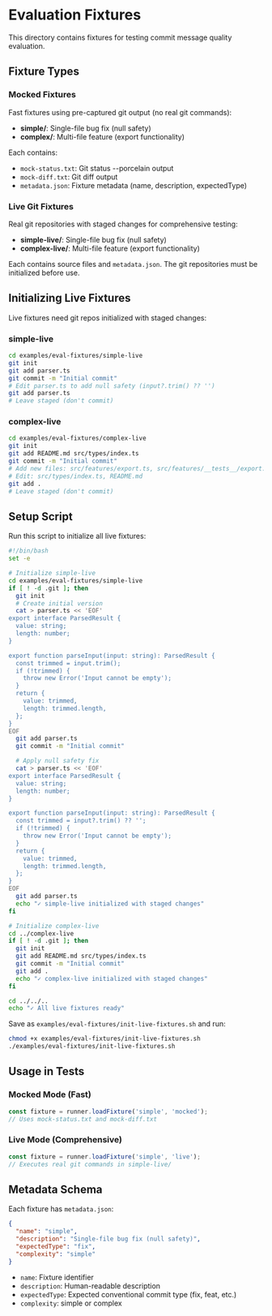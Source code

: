 # Evaluation Fixtures

This directory contains fixtures for testing commit message quality evaluation.

## Fixture Types

### Mocked Fixtures

Fast fixtures using pre-captured git output (no real git commands):

- **simple/**: Single-file bug fix (null safety)
- **complex/**: Multi-file feature (export functionality)

Each contains:
- `mock-status.txt`: Git status --porcelain output
- `mock-diff.txt`: Git diff output
- `metadata.json`: Fixture metadata (name, description, expectedType)

### Live Git Fixtures

Real git repositories with staged changes for comprehensive testing:

- **simple-live/**: Single-file bug fix (null safety)
- **complex-live/**: Multi-file feature (export functionality)

Each contains source files and `metadata.json`. The git repositories must be initialized before use.

## Initializing Live Fixtures

Live fixtures need git repos initialized with staged changes:

### simple-live

```bash
cd examples/eval-fixtures/simple-live
git init
git add parser.ts
git commit -m "Initial commit"
# Edit parser.ts to add null safety (input?.trim() ?? '')
git add parser.ts
# Leave staged (don't commit)
```

### complex-live

```bash
cd examples/eval-fixtures/complex-live
git init
git add README.md src/types/index.ts
git commit -m "Initial commit"
# Add new files: src/features/export.ts, src/features/__tests__/export.test.ts
# Edit: src/types/index.ts, README.md
git add .
# Leave staged (don't commit)
```

## Setup Script

Run this script to initialize all live fixtures:

```bash
#!/bin/bash
set -e

# Initialize simple-live
cd examples/eval-fixtures/simple-live
if [ ! -d .git ]; then
  git init
  # Create initial version
  cat > parser.ts << 'EOF'
export interface ParsedResult {
  value: string;
  length: number;
}

export function parseInput(input: string): ParsedResult {
  const trimmed = input.trim();
  if (!trimmed) {
    throw new Error('Input cannot be empty');
  }
  return {
    value: trimmed,
    length: trimmed.length,
  };
}
EOF
  git add parser.ts
  git commit -m "Initial commit"

  # Apply null safety fix
  cat > parser.ts << 'EOF'
export interface ParsedResult {
  value: string;
  length: number;
}

export function parseInput(input: string): ParsedResult {
  const trimmed = input?.trim() ?? '';
  if (!trimmed) {
    throw new Error('Input cannot be empty');
  }
  return {
    value: trimmed,
    length: trimmed.length,
  };
}
EOF
  git add parser.ts
  echo "✓ simple-live initialized with staged changes"
fi

# Initialize complex-live
cd ../complex-live
if [ ! -d .git ]; then
  git init
  git add README.md src/types/index.ts
  git commit -m "Initial commit"
  git add .
  echo "✓ complex-live initialized with staged changes"
fi

cd ../../..
echo "✓ All live fixtures ready"
```

Save as `examples/eval-fixtures/init-live-fixtures.sh` and run:

```bash
chmod +x examples/eval-fixtures/init-live-fixtures.sh
./examples/eval-fixtures/init-live-fixtures.sh
```

## Usage in Tests

### Mocked Mode (Fast)

```typescript
const fixture = runner.loadFixture('simple', 'mocked');
// Uses mock-status.txt and mock-diff.txt
```

### Live Mode (Comprehensive)

```typescript
const fixture = runner.loadFixture('simple', 'live');
// Executes real git commands in simple-live/
```

## Metadata Schema

Each fixture has `metadata.json`:

```json
{
  "name": "simple",
  "description": "Single-file bug fix (null safety)",
  "expectedType": "fix",
  "complexity": "simple"
}
```

- `name`: Fixture identifier
- `description`: Human-readable description
- `expectedType`: Expected conventional commit type (fix, feat, etc.)
- `complexity`: simple or complex
